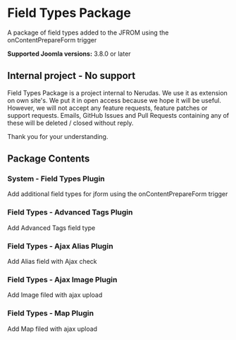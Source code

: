 # Field Types Package
A package of field types added to the JFROM using the onContentPrepareForm trigger

**Supported Joomla versions:** 3.8.0 or later  

## Internal project - No support
Field Types Package is a project internal to Nerudas. We use it as extension on own site's. We put it in open access because we hope it will be useful. However, we will not accept any feature requests, feature patches or support requests. Emails, GitHub Issues and Pull Requests containing any of these will be deleted / closed without reply.

Thank you for your understanding.

## Package Contents
### System - Field Types Plugin
Add additional field types for jform using the onContentPrepareForm trigger

### Field Types - Advanced Tags Plugin
Add Advanced Tags field type

### Field Types - Ajax Alias Plugin
Add Alias field with Ajax check

### Field Types - Ajax Image Plugin
Add Image filed with ajax upload

### Field Types - Map Plugin
Add Map filed with ajax upload